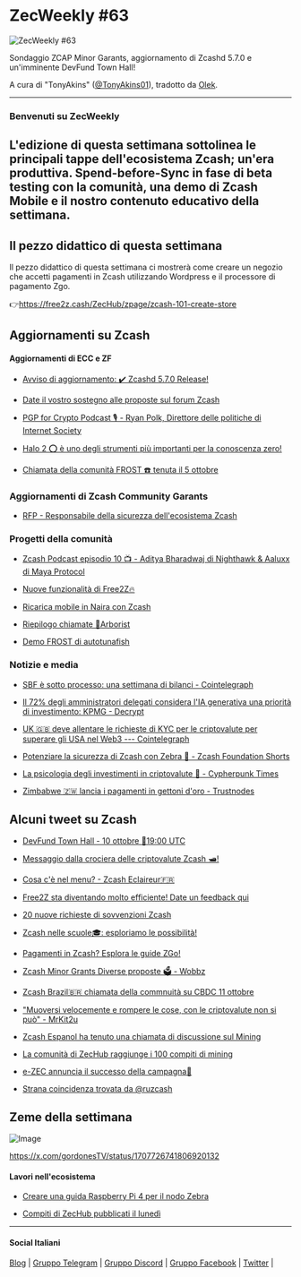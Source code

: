 # ZecWeekly #63

![ZecWeekly #63](https://substackcdn.com/image/fetch/f_auto,q_auto:good,fl_progressive:steep/https%3A%2F%2Fsubstack-post-media.s3.amazonaws.com%2Fpublic%2Fimages%2F5fe7fb0b-1d9b-4bf5-acd4-293fafd5244d_1280x720.gif)

Sondaggio ZCAP Minor Garants, aggiornamento di Zcashd 5.7.0 e un'imminente DevFund Town Hall!

A cura di "TonyAkins" ([@TonyAkins01](https://twitter.com/TonyAkins01)), tradotto da [Olek](https://twitter.com/an_Olek).

---

### Benvenuti su ZecWeekly
L'edizione di questa settimana sottolinea le principali tappe dell'ecosistema Zcash; un'era produttiva. Spend-before-Sync in fase di beta testing con la comunità, una demo di Zcash Mobile e il nostro contenuto educativo della settimana.
---

## Il pezzo didattico di questa settimana

Il pezzo didattico di questa settimana ci mostrerà come creare un negozio che accetti pagamenti in Zcash utilizzando Wordpress e il processore di pagamento Zgo.

👉<https://free2z.cash/ZecHub/zpage/zcash-101-create-store>

## Aggiornamenti su Zcash

#### Aggiornamenti di ECC e ZF

- [Avviso di aggiornamento: ✔️ Zcashd 5.7.0 Release!](https://twitter.com/ElectricCoinCo/status/1710049573954068505)

- [Date il vostro sostegno alle proposte sul forum Zcash](https://twitter.com/ZcashFoundation/status/1709250567409713288)

- [PGP for Crypto Podcast 🎙️ - Ryan Polk, Direttore delle politiche di Internet Society](https://www.youtube.com/watch?v=N-R_cex5Qw0)

- [Halo 2 ⭕ è uno degli strumenti più importanti per la conoscenza zero!](https://twitter.com/ElectricCoinCo/status/1709599192547549641)

- [Chiamata della comunità FROST ☎️ tenuta il 5 ottobre](https://twitter.com/ZcashFoundation/status/1709986927468855476)

### **Aggiornamenti di Zcash Community Garants**

- [RFP - Responsabile della sicurezza dell'ecosistema Zcash](https://forum.zcashcommunity.com/t/rfp-zcash-ecosystem-security-lead-2023/45723)

### **Progetti della comunità**

- [Zcash Podcast episodio 10 📺 - Aditya Bharadwaj di Nighthawk & Aaluxx di Maya Protocol](https://www.youtube.com/watch?v=E7NmqiGU-48)

- [Nuove funzionalità di Free2Z🔥](https://twitter.com/free2zcash/status/1710681236023513354)

- [Ricarica mobile in Naira con Zcash](https://www.youtube.com/watch?v=BthMWMWnmc0)

- [Riepilogo chiamate 🌳Arborist](https://twitter.com/zksquirrel/status/1710173934430142800)

- [Demo FROST di autotunafish](https://youtu.be/812NMuPcen4?si=xaWAh6mIBIC6QI7l)

### Notizie e media

- [SBF è sotto processo: una settimana di bilanci - Cointelegraph](https://cointelegraph.com/news/sam-bankman-fried-ftx-goes-on-trial-week-review)

- [Il 72% degli amministratori delegati considera l'IA generativa una priorità di investimento: KPMG - Decrypt](https://decrypt.co/200400)

- [UK 🇬🇧 deve allentare le richieste di KYC per le criptovalute per superare gli USA nel Web3 --- Cointelegraph](https://cointelegraph.com/news/uk-must-loosen-kyc-demands-for-crypto-to-outpace-us-in-web3-think-tank)

- [Potenziare la sicurezza di Zcash con Zebra 🦓 - Zcash Foundation Shorts](https://www.youtube.com/watch?v=02N5uP5-7uo)

- [La psicologia degli investimenti in criptovalute 🧠 - Cypherpunk Times](https://www.cypherpunktimes.com/the-psychology-of-crypto-investing-understanding-market-sentiment/)

- [Zimbabwe 🇿🇼 lancia i pagamenti in gettoni d'oro - Trustnodes](https://www.trustnodes.com/2023/10/06/zimbabwe-launches-gold-token-payments)

## Alcuni tweet su Zcash

- [DevFund Town Hall - 10 ottobre 📅19:00 UTC](https://twitter.com/aquietinvestor/status/1710714916045513123)

- [Messaggio dalla crociera delle criptovalute Zcash 🛥️!](https://twitter.com/mad_paiement/status/1710094290712776736)

- [Cosa c'è nel menu? - Zcash Eclaireur🇫🇷](https://twitter.com/ZcashEclaireur/status/1710527540501356873)

- [Free2Z sta diventando molto efficiente! Date un feedback qui](https://twitter.com/free2zcash/status/1710864698940457361)

- [20 nuove richieste di sovvenzioni Zcash](https://twitter.com/ZcashFoundation/status/1709250537470718201)

- [Zcash nelle scuole🎓: esploriamo le possibilità!](https://twitter.com/OGA4SKY/status/1710325272644342049)

- [Pagamenti in Zcash? Esplora le guide ZGo!](https://twitter.com/ZecHub/status/1709981341234683966)

- [Zcash Minor Grants Diverse proposte 🗳️ - Wobbz](https://twitter.com/wobbz2z/status/1709040476798730304)

- [Zcash Brazil🇧🇷 chiamata della commnuità su CBDC 11 ottobre](https://twitter.com/zcashbrazil/status/1710688614542193145)

- ["Muoversi velocemente e rompere le cose, con le criptovalute non si può" - MrKit2u](https://twitter.com/mrkit2u/status/1710640169487831444)

- [Zcash Espanol ha tenuto una chiamata di discussione sul Mining](https://twitter.com/zcashesp/status/1710070121509638426)

- [La comunità di ZecHub raggiunge i 100 compiti di mining](https://twitter.com/ZecHub/status/1708814142222577705)

- [e-ZEC annuncia il successo della campagna🙌](https://twitter.com/ezecZshield/status/1709723098604302847)

- [Strana coincidenza trovata da @ruzcash](https://twitter.com/ruzcash/status/1710147302591991834)

## Zeme della settimana

![Image](https://substackcdn.com/image/fetch/f_auto,q_auto:good,fl_progressive:steep/https%3A%2F%2Fsubstack-post-media.s3.amazonaws.com%2Fpublic%2Fimages%2F45cdcf28-a30b-40aa-90d3-e070cce79194_1536x2048.jpeg)

<https://x.com/gordonesTV/status/1707726741806920132>

#### Lavori nell'ecosistema

- [Creare una guida Raspberry Pi 4 per il nodo Zebra](https://app.dework.xyz/zechub-2424/board?taskId=d77b8d2f-2bd0-4782-a435-1d293fdff70f)

- [Compiti di ZecHub pubblicati il lunedì](https://dework.zechub.org/)
---

#### Social Italiani

[Blog](https://zcashitalia.com/) | [Gruppo Telegram](https://t.me/zcashita) | [Gruppo Discord](https://discord.com/channels/978714252934258779/1091806217359347802) | [Gruppo Facebook](https://www.facebook.com/groups/zecitalia) | [Twitter](https://twitter.com/InsideZcash) |
